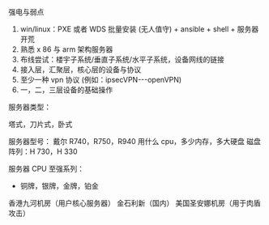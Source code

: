 强电与弱点

1. win/linux：PXE 或者 WDS 批量安装 (无人值守) + ansible + shell + 服务器开荒
2. 熟悉 x 86 与 arm 架构服务器
3. 布线尝试：楼宇子系统/垂直子系统/水平子系统，设备网线的链接
4. 接入层，汇聚层，核心层的设备与协议
5. 至少一种 vpn 协议 (例如：ipsecVPN---openVPN)
6. 一，二，三层设备的基础操作

服务器类型：

塔式，刀片式，卧式

服务器型号：
戴尔 R740，R750，R940
	用什么 cpu，多少内存，多大硬盘
磁盘阵列：H 730，H 330

服务器 CPU 至强系列：
- 铜牌，银牌，金牌，铂金

香港九河机房（用户核心服务器）
金石利新（国内）
美国圣安娜机房（用于肉盾攻击）

